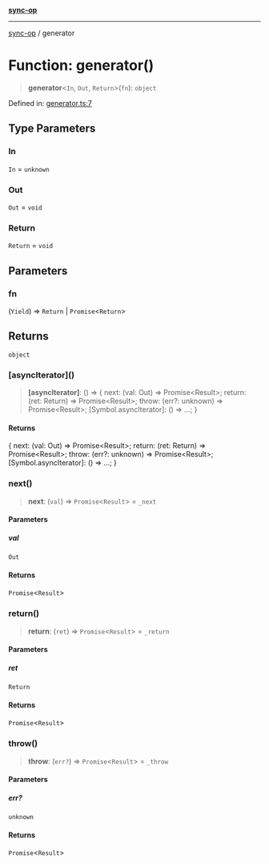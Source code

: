 [**sync-op**](../README.md)

***

[sync-op](../README.md) / generator

# Function: generator()

> **generator**\<`In`, `Out`, `Return`\>(`fn`): `object`

Defined in: [generator.ts:7](https://github.com/dhcmrlchtdj/sync-op/blob/93fe32636f3c6c188a811dfea276951b3e31f9bc/src/generator.ts#L7)

## Type Parameters

### In

`In` = `unknown`

### Out

`Out` = `void`

### Return

`Return` = `void`

## Parameters

### fn

(`Yield`) => `Return` \| `Promise`\<`Return`\>

## Returns

`object`

### \[asyncIterator\]()

> **\[asyncIterator\]**: () => \{ next: (val: Out) =\> Promise\<Result\>; return: (ret: Return) =\> Promise\<Result\>; throw: (err?: unknown) =\> Promise\<Result\>; \[Symbol.asyncIterator\]: () =\> ...; \}

#### Returns

\{ next: (val: Out) =\> Promise\<Result\>; return: (ret: Return) =\> Promise\<Result\>; throw: (err?: unknown) =\> Promise\<Result\>; \[Symbol.asyncIterator\]: () =\> ...; \}

### next()

> **next**: (`val`) => `Promise`\<`Result`\> = `_next`

#### Parameters

##### val

`Out`

#### Returns

`Promise`\<`Result`\>

### return()

> **return**: (`ret`) => `Promise`\<`Result`\> = `_return`

#### Parameters

##### ret

`Return`

#### Returns

`Promise`\<`Result`\>

### throw()

> **throw**: (`err?`) => `Promise`\<`Result`\> = `_throw`

#### Parameters

##### err?

`unknown`

#### Returns

`Promise`\<`Result`\>
